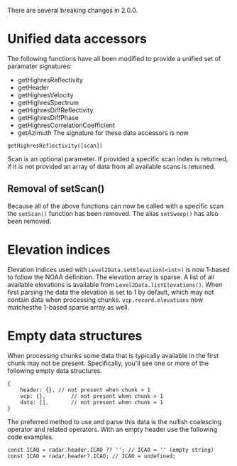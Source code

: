 There are several breaking changes in 2.0.0.

# Unified data accessors
The following functions have all been modified to provide a unified set of paramater signatures:
- getHighresReflectivity
- getHeader
- getHighresVelocity
- getHighresSpectrum
- getHighresDiffReflectivity
- getHighresDiffPhase
- getHighresCorrelationCoefficient
- getAzimuth
The signature for these data accessors is now
```
getHighresReflectivity([scan])
```
Scan is an optional parameter. If provided a specific scan index is returned, if it is not provided an array of data from all available scans is returned.

## Removal of setScan(<int>)
Because all of the above functions can now be called with a specific scan the `setScan()` function has been removed. The alias `setSweep()` has also been removed.

# Elevation indices
Elevation indices used with `Level2Data.setElevation(<int>)` is now 1-based to follow the NOAA definition. The elevation array is sparse. A list of all available elevations is available from `Level2Data.listElevations()`. When first parsing the data the elevation is set to 1 by default, which may not contain data when processing chunks. `vcp.record.elevations` now matchesthe 1-based sparse array as well.

# Empty data structures
When processing chunks some data that is typically available in the first chunk may not be present. Specifically, you'll see one or more of the following empty data structures.
```
{
	header: {},	// not present when chunk > 1
	vcp: {},		// not present when chunk > 1
	data: [],		// not present when chunk = 1
}
```
The preferred method to use and parse this data is the nullish coalescing operator and related operators. With an empty header use the following code examples.
```
const ICAO = radar.header.ICAO ?? ''; // ICAO = '' (empty string)
const ICAO = radar.header?.ICAO; // ICAO = undefined;
```